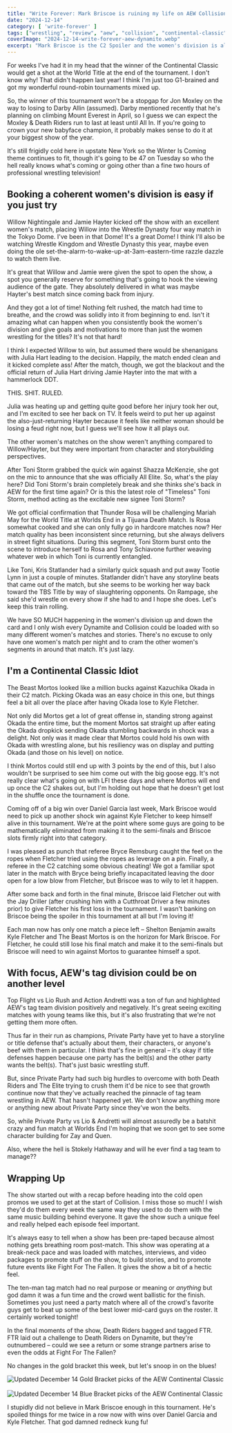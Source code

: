 ```yaml
---
title: "Write Forever: Mark Briscoe is ruining my life on AEW Collision for December 14"
date: "2024-12-14"
category: [ 'write-forever' ]
tags: ["wrestling", "review", "aew", "collision", "continental-classic", "continental-classic-2024"]
coverImage: "2024-12-14-write-forever-aew-dynamite.webp"
excerpt: "Mark Briscoe is the C2 Spoiler and the women's division is alive and well on AEW Collision!"
---
```


For weeks I've had it in my head that the winner of the Continental Classic would get a shot at the World Title at the end of the tournament. I don't know why! That didn't happen last year! I think I'm just too G1-brained and got my wonderful round-robin tournaments mixed up.

So, the winner of this tournament won't be a stopgap for Jon Moxley on the way to losing to Darby Allin (assumed). Darby mentioned recently that he's planning on climbing Mount Everest in April, so I guess we can expect the Moxley & Death Riders run to last at least until All In. If you're going to crown your new babyface champion, it probably makes sense to do it at your biggest show of the year.

It's still frigidly cold here in upstate New York so the Winter Is Coming theme continues to fit, though it's going to be 47 on Tuesday so who the hell really knows what's coming or going other than a fine two hours of professional wrestling television!

## Booking a coherent women's division is easy if you just try

Willow Nightingale and Jamie Hayter kicked off the show with an excellent women's match, placing Willow into the Wrestle Dynasty four way match in the Tokyo Dome. I've been in that Dome! It's a great Dome! I think I'll also be watching Wrestle Kingdom and Wrestle Dynasty this year, maybe even doing the ole set-the-alarm-to-wake-up-at-3am-eastern-time razzle dazzle to watch them live.

It's great that Willow and Jamie were given the spot to open the show, a spot you generally reserve for something that's going to hook the viewing audience of the gate. They absolutely delivered in what was maybe Hayter's best match since coming back from injury.

And they got a lot of time! Nothing felt rushed, the match had time to breathe, and the crowd was solidly into it from beginning to end. Isn't it amazing what can happen when you consistently book the women's division and give goals and motivations to more than just the women wrestling for the titles? It's not that hard!

I think I expected Willow to win, but assumed there would be shenanigans with Julia Hart leading to the decision. Happily, the match ended clean and it kicked complete ass! After the match, though, we got the blackout and the official return of Julia Hart driving Jamie Hayter into the mat with a hammerlock DDT.

THIS. SHIT. RULED.

Julia was heating up and getting quite good before her injury took her out, and I'm excited to see her back on TV. It feels weird to put her up against the also-just-returning Hayter because it feels like neither woman should be losing a feud right now, but I guess we'll see how it all plays out.

The other women's matches on the show weren't anything compared to Willow/Hayter, but they were important from character and storybuilding perspectives.

After Toni Storm grabbed the quick win against Shazza McKenzie, she got on the mic to announce that she was officially All Elite. So, what's the play here? Did Toni Storm's brain completely break and she thinks she's back in AEW for the first time again? Or is this the latest role of "Timeless" Toni Storm, method acting as the excitable new signee Toni Storm?

We got official confirmation that Thunder Rosa will be challenging Mariah May for the World Title at Worlds End in a Tijuana Death Match. Is Rosa somewhat cooked and she can only fully go in hardcore matches now? Her match quality has been inconsistent since returning, but she always delivers in street fight situations. During this segment, Toni Storm burst onto the scene to introduce herself to Rosa and Tony Schiavone further weaving whatever web in which Toni is currently entangled.

Like Toni, Kris Statlander had a similarly quick squash and put away Tootie Lynn in just a couple of minutes. Statlander didn't have any storyline beats that came out of the match, but she seems to be working her way back toward the TBS Title by way of slaughtering opponents. On Rampage, she said she'd wrestle on every show if she had to and I hope she does. Let's keep this train rolling.

We have SO MUCH happening in the women's division up and down the card and I only wish every Dynamite and Collision could be loaded with so many different women's matches and stories. There's no excuse to only have one women's match per night and to cram the other women's segments in around that match. It's just lazy.

## I'm a Continental Classic Idiot

The Beast Mortos looked like a million bucks against Kazuchika Okada in their C2 match. Picking Okada was an easy choice in this one, but things feel a bit all over the place after having Okada lose to Kyle Fletcher.

Not only did Mortos get a lot of great offense in, standing strong against Okada the entire time, but the moment Mortos sat straight up after eating the Okada dropkick sending Okada stumbling backwards in shock was a delight. Not only was it made clear that Mortos could hold his own with Okada with wrestling alone, but his resiliency was on display and putting Okada (and those on his level) on notice.

I think Mortos could still end up with 3 points by the end of this, but I also wouldn't be surprised to see him come out with the big goose egg. It's not really clear what's going on with LFI these days and where Mortos will end up once the C2 shakes out, but I'm holding out hope that he doesn't get lost in the shuffle once the tournament is done.

Coming off of a big win over Daniel Garcia last week, Mark Briscoe would need to pick up another shock win against Kyle Fletcher to keep himself alive in this tournament. We're at the point where some guys are going to be mathematically eliminated from making it to the semi-finals and Briscoe slots firmly right into that category.

I was pleased as punch that referee Bryce Remsburg caught the feet on the ropes when Fletcher tried using the ropes as leverage on a pin. Finally, a referee in the C2 catching some obvious cheating! We got a familiar spot later in the match with Bryce being briefly incapacitated leaving the door open for a low blow from Fletcher, but Briscoe was to wily to let it happen.

After some back and forth in the final minute, Briscoe laid Fletcher out with the Jay Driller (after crushing him with a Cutthroat Driver a few minutes prior) to give Fletcher his first loss in the tournament. I wasn't banking on Briscoe being the spoiler in this tournament at all but I'm loving it!

Each man now has only one match a piece left – Shelton Benjamin awaits Kyle Fletcher and The Beast Mortos is on the horizon for Mark Briscoe. For Fletcher, he could still lose his final match and make it to the semi-finals but Briscoe will need to win against Mortos to guarantee himself a spot.

## With focus, AEW's tag division could be on another level

Top Flight vs Lio Rush and Action Andretti was a ton of fun and highlighted AEW's tag team division positively and negatively. It's great seeing exciting matches with young teams like this, but it's also frustrating that we're not getting them more often.

Thus far in their run as champions, Private Party have yet to have a storyline or title defense that's actually about them, their characters, or anyone's beef with them in particular. I think that's fine in general – it's okay if title defenses happen because one party has the belt(s) and the other party wants the belt(s). That's just basic wrestling stuff.

But, since Private Party had such big hurdles to overcome with both Death Riders and The Elite trying to crush them it'd be nice to see that growth continue now that they've actually reached the pinnacle of tag team wrestling in AEW. That hasn't happened yet. We don't know anything more or anything new about Private Party since they've won the belts.

So, while Private Party vs Lio & Andretti will almost assuredly be a batshit crazy and fun match at Worlds End I'm hoping that we soon get to see some character building for Zay and Quen.

Also, where the hell is Stokely Hathaway and will he ever find a tag team to manage??

## Wrapping Up

The show started out with a recap before heading into the cold open promos we used to get at the start of Collision. I miss those so much! I wish they'd do them every week the same way they used to do them with the same music building behind everyone. It gave the show such a unique feel and really helped each episode feel important.

It's always easy to tell when a show has been pre-taped because almost nothing gets breathing room post-match. This show was operating at a break-neck pace and was loaded with matches, interviews, and video packages to promote stuff on the show, to build stories, and to promote future events like Fight For The Fallen. It gives the show a bit of a hectic feel.

The ten-man tag match had no real purpose or meaning or _anything_ but god damn it was a fun time and the crowd went ballistic for the finish. Sometimes you just need a party match where all of the crowd's favorite guys get to beat up some of the best lower mid-card guys on the roster. It certainly worked tonight!

In the final moments of the show, Death Riders bagged and tagged FTR. FTR laid out a challenge to Death Riders on Dynamite, but they're outnumbered – could we see a return or some strange partners arise to even the odds at Fight For The Fallen?

No changes in the gold bracket this week, but let's snoop in on the blues!

<img src="/images/c2-gold-12-11.webp" alt="Updated December 14 Gold Bracket picks of the AEW Continental Classic" className="align-center-image">
&nbsp;
<img src="/images/c2-blue-12-14.webp" alt="Updated December 14 Blue Bracket picks of the AEW Continental Classic" className="align-center-image">

I stupidly did not believe in Mark Briscoe enough in this tournament. He's spoiled things for me twice in a row now with wins over Daniel Garcia and Kyle Fletcher. That god damned redneck kung fu!
